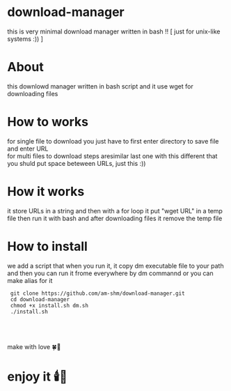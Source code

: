 # download-manager
this is very minimal download manager written in bash !! [ just for unix-like systems :)) ]

# About
this downlowd manager written in bash script and it use wget for downloading files

# How to works
for single file to download you just have to first enter directory to save file and enter URL<br>
for multi files to download steps aresimilar last one with this different that you shuld put space beteween URLs, just this :))

# How it works
it store URLs in a string and then with a for loop it put "wget URL" in a temp file then run it with bash and after downloading files it remove the temp file 

# How to install
we add a script that when you run it, it copy dm executable file to your path and then you can run it frome everywhere by dm commannd or you can make alias for it

     git clone https://github.com/am-shm/download-manager.git
     cd download-manager
     chmod +x install.sh dm.sh
     ./install.sh
  

<br><br><br>
make with love 🍀💝 <br>
<h1>enjoy it 🕯️🍬</h1>
